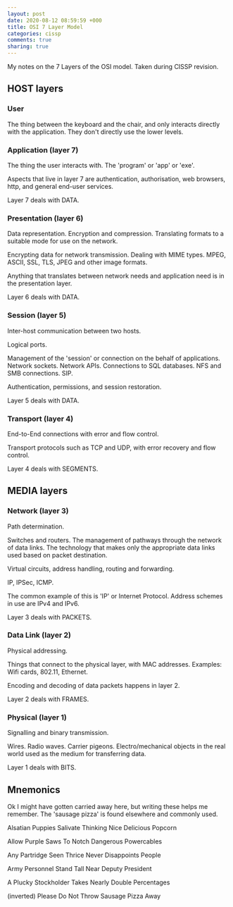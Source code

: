 ```yaml
---
layout: post
date: 2020-08-12 08:59:59 +000
title: OSI 7 Layer Model
categories: cissp
comments: true
sharing: true
---
```

My notes on the 7 Layers of the OSI model. Taken during CISSP revision.

## HOST layers

### User

The thing between the keyboard and the chair, and only interacts directly with the application. They don't directly use the lower levels. 

### Application (layer 7)

The thing the user interacts with. The 'program' or 'app' or 'exe'.

Aspects that live in layer 7 are authentication, authorisation, web browsers, http, and general end-user services.

Layer 7 deals with DATA.

### Presentation (layer 6)

Data representation. Encryption and compression. Translating formats to a suitable mode for use on the network. 

Encrypting data for network transmission. Dealing with MIME types. MPEG, ASCII, SSL, TLS, JPEG and other image formats. 

Anything that translates between network needs and application need is in the presentation layer.

Layer 6 deals with DATA.

### Session (layer 5)

Inter-host communication between two hosts. 

Logical ports. 

Management of the 'session' or connection on the behalf of applications. Network sockets. Network APIs. Connections to SQL databases. NFS and SMB connections. SIP.

Authentication, permissions, and session restoration. 

Layer 5 deals with DATA.

### Transport (layer 4)

End-to-End connections with error and flow control. 

Transport protocols such as TCP and UDP, with error recovery and flow control. 

Layer 4 deals with SEGMENTS.

## MEDIA layers

### Network (layer 3)

Path determination.

Switches and routers. The management of pathways through the network of data links. The technology that makes only the appropriate data links used based on packet destination.

Virtual circuits, address handling, routing and forwarding. 

IP, IPSec, ICMP. 

The common example of this is 'IP' or Internet Protocol. Address schemes in use are IPv4 and IPv6.

Layer 3 deals with PACKETS.

### Data Link (layer 2)

Physical addressing. 

Things that connect to the physical layer, with MAC addresses. Examples: Wifi cards, 802.11, Ethernet. 

Encoding and decoding of data packets happens in layer 2.

Layer 2 deals with FRAMES.

### Physical (layer 1)

Signalling and binary transmission.

Wires. Radio waves. Carrier pigeons. Electro/mechanical objects in the real world used as the medium for transferring data.

Layer 1 deals with BITS.

## Mnemonics

Ok I might have gotten carried away here, but writing these helps me remember. The 'sausage pizza' is found elsewhere and commonly used. 

Alsatian
Puppies
Salivate
Thinking
Nice
Delicious 
Popcorn

Allow 
Purple
Saws
To
Notch
Dangerous
Powercables

Any
Partridge
Seen
Thrice
Never
Disappoints
People

Army
Personnel
Stand
Tall
Near
Deputy
President

A
Plucky
Stockholder
Takes
Nearly
Double
Percentages


(inverted)
Please 
Do 
Not
Throw
Sausage
Pizza
Away



